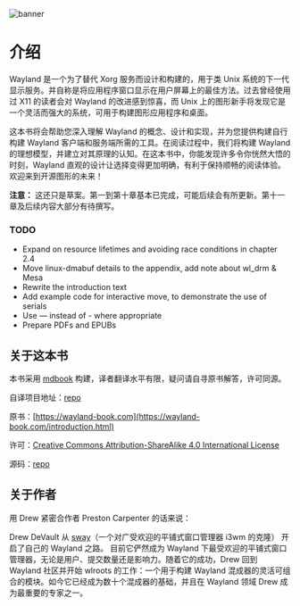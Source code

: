 ![banner](/banner.png)
# 介绍

Wayland 是一个为了替代 Xorg 服务而设计和构建的，用于类 Unix 系统的下一代显示服务。并自称是将应用程序窗口显示在用户屏幕上的最佳方法。过去曾经使用过 X11 的读者会对 Wayland 的改进感到惊喜，而 Unix 上的图形新手将发现它是一个灵活而强大的系统，可用于构建图形应用程序和桌面。

这本书将会帮助您深入理解 Wayland 的概念、设计和实现，并为您提供构建自行构建 Wayland 客户端和服务端所需的工具。在阅读过程中，我们将构建 Wayland 的理想模型，并建立对其原理的认知。在这本书中，你能发现许多令你恍然大悟的时刻，Wayland 直观的设计让选择变得更加明确，有利于保持顺畅的阅读体验。欢迎来到开源图形的未来！

**注意：** 这还只是草案。第一到第十章基本已完成，可能后续会有所更新。第十一章及后续内容大部分有待撰写。

### TODO

- Expand on resource lifetimes and avoiding race conditions in chapter 2.4
- Move linux-dmabuf details to the appendix, add note about wl_drm & Mesa
- Rewrite the introduction text
- Add example code for interactive move, to demonstrate the use of serials
- Use — instead of - where appropriate
- Prepare PDFs and EPUBs

## 关于这本书
本书采用 [mdbook](https://github.com/rust-lang/mdBook) 构建，译者翻译水平有限，疑问请自寻原书解答，许可同源。

自译项目地址：[repo](https://github.com/axionl/the_wayland_protocol_zh_CN)

原书：[https://wayland-book.com](https://wayland-book.com/introduction.html)

许可：[Creative Commons Attribution-ShareAlike 4.0 International License](http://creativecommons.org/licenses/by-sa/4.0/)

源码：[repo](https://git.sr.ht/%7Esircmpwn/wayland-book)


## 关于作者
用 Drew 紧密合作者 Preston Carpenter 的话来说：

Drew DeVault 从 [sway](https://swaywm.org/)（一个对广受欢迎的平铺式窗口管理器 i3wm 的克隆） 开启了自己的 Wayland 之路。 目前它俨然成为 Wayland 下最受欢迎的平铺式窗口管理器，无论是用户、提交数量还是影响力。随着它的成功，Drew 回到 Wayland 社区并开始 wlroots 的工作：一个用于构建 Wayland 混成器的灵活可组合的模块。如今它已经成为数十个混成器的基础，并且在 Wayland 领域 Drew 成为最重要的专家之一。